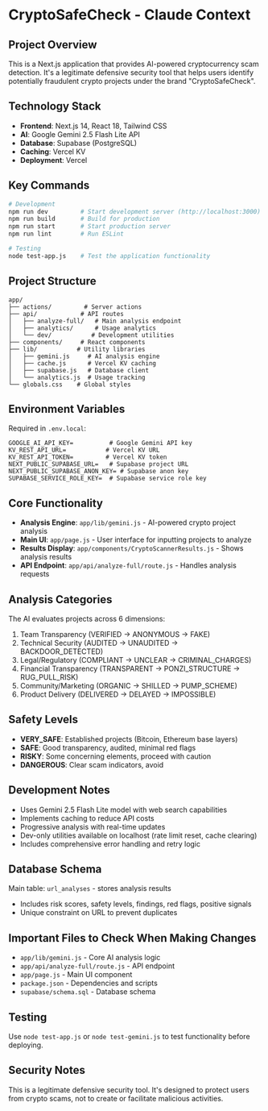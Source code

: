 # CryptoSafeCheck - Claude Context

## Project Overview
This is a Next.js application that provides AI-powered cryptocurrency scam detection. It's a legitimate defensive security tool that helps users identify potentially fraudulent crypto projects under the brand "CryptoSafeCheck".

## Technology Stack
- **Frontend**: Next.js 14, React 18, Tailwind CSS
- **AI**: Google Gemini 2.5 Flash Lite API
- **Database**: Supabase (PostgreSQL)
- **Caching**: Vercel KV
- **Deployment**: Vercel

## Key Commands
```bash
# Development
npm run dev         # Start development server (http://localhost:3000)
npm run build       # Build for production
npm run start       # Start production server
npm run lint        # Run ESLint

# Testing
node test-app.js    # Test the application functionality
```

## Project Structure
```
app/
├── actions/         # Server actions
├── api/            # API routes
│   ├── analyze-full/   # Main analysis endpoint
│   ├── analytics/      # Usage analytics
│   └── dev/           # Development utilities
├── components/     # React components
├── lib/           # Utility libraries
│   ├── gemini.js     # AI analysis engine
│   ├── cache.js      # Vercel KV caching
│   ├── supabase.js   # Database client
│   └── analytics.js  # Usage tracking
└── globals.css    # Global styles
```

## Environment Variables
Required in `.env.local`:
```
GOOGLE_AI_API_KEY=          # Google Gemini API key
KV_REST_API_URL=           # Vercel KV URL
KV_REST_API_TOKEN=         # Vercel KV token
NEXT_PUBLIC_SUPABASE_URL=   # Supabase project URL
NEXT_PUBLIC_SUPABASE_ANON_KEY= # Supabase anon key
SUPABASE_SERVICE_ROLE_KEY=  # Supabase service role key
```

## Core Functionality
- **Analysis Engine**: `app/lib/gemini.js` - AI-powered crypto project analysis
- **Main UI**: `app/page.js` - User interface for inputting projects to analyze
- **Results Display**: `app/components/CryptoScannerResults.js` - Shows analysis results
- **API Endpoint**: `app/api/analyze-full/route.js` - Handles analysis requests

## Analysis Categories
The AI evaluates projects across 6 dimensions:
1. Team Transparency (VERIFIED → ANONYMOUS → FAKE)
2. Technical Security (AUDITED → UNAUDITED → BACKDOOR_DETECTED)
3. Legal/Regulatory (COMPLIANT → UNCLEAR → CRIMINAL_CHARGES)
4. Financial Transparency (TRANSPARENT → PONZI_STRUCTURE → RUG_PULL_RISK)
5. Community/Marketing (ORGANIC → SHILLED → PUMP_SCHEME)
6. Product Delivery (DELIVERED → DELAYED → IMPOSSIBLE)

## Safety Levels
- **VERY_SAFE**: Established projects (Bitcoin, Ethereum base layers)
- **SAFE**: Good transparency, audited, minimal red flags
- **RISKY**: Some concerning elements, proceed with caution
- **DANGEROUS**: Clear scam indicators, avoid

## Development Notes
- Uses Gemini 2.5 Flash Lite model with web search capabilities
- Implements caching to reduce API costs
- Progressive analysis with real-time updates
- Dev-only utilities available on localhost (rate limit reset, cache clearing)
- Includes comprehensive error handling and retry logic

## Database Schema
Main table: `url_analyses` - stores analysis results
- Includes risk scores, safety levels, findings, red flags, positive signals
- Unique constraint on URL to prevent duplicates

## Important Files to Check When Making Changes
- `app/lib/gemini.js` - Core AI analysis logic
- `app/api/analyze-full/route.js` - API endpoint
- `app/page.js` - Main UI component
- `package.json` - Dependencies and scripts
- `supabase/schema.sql` - Database schema

## Testing
Use `node test-app.js` or `node test-gemini.js` to test functionality before deploying.

## Security Notes
This is a legitimate defensive security tool. It's designed to protect users from crypto scams, not to create or facilitate malicious activities.